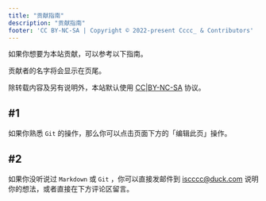 ```yaml
---
title: "贡献指南"
description: "贡献指南"
footer: 'CC BY-NC-SA | Copyright © 2022-present Cccc_ & Contributors'
---
```


如果你想要为本站贡献，可以参考以下指南。

贡献者的名字将会显示在页尾。

除转载内容及另有说明外，本站默认使用 [CC|BY-NC-SA](https://creativecommons.org/licenses/by-nc-sa/4.0/deed.zh) 协议。

## #1

如果你熟悉 ```Git``` 的操作，那么你可以点击页面下方的「编辑此页」操作。

## #2

如果你没听说过 ```Markdown``` 或 ```Git``` ，你可以直接发邮件到 <iscccc@duck.com> 说明你的想法，或者直接在下方评论区留言。
